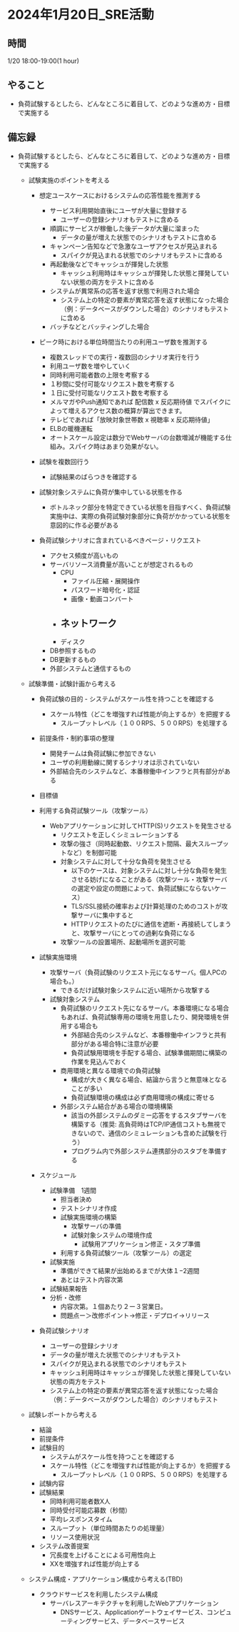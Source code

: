 # 2024年1月20日_SRE活動

## 時間

1/20 18:00-19:00(1 hour)

## やること

- 負荷試験するとしたら、どんなところに着目して、どのような進め方・目標で実施する

## 備忘録

- 負荷試験するとしたら、どんなところに着目して、どのような進め方・目標で実施する

   - 試験実施のポイントを考える
        - 想定ユースケースにおけるシステムの応答性能を推測する
            - サービス利用開始直後にユーザが大量に登録する
              - ユーザーの登録シナリオもテストに含める
            - 順調にサービスが稼働した後データが大量に溜まった
              - データの量が増えた状態でのシナリオもテストに含める
            - キャンペーン告知などで急激なユーザアクセスが見込まれる
              - スパイクが見込まれる状態でのシナリオもテストに含める
            - 再起動後などでキャッシュが揮発した状態
              - キャッシュ利用時はキャッシュが揮発した状態と揮発していない状態の両方をテストに含める
            - システムが異常系の応答を返す状態で利用された場合
              - システム上の特定の要素が異常応答を返す状態になった場合（例：データベースがダウンした場合）のシナリオもテストに含める
            - バッチなどとバッティングした場合

        - ピーク時における単位時間当たりの利用ユーザ数を推測する
            - 複数スレッドでの実行・複数回のシナリオ実行を行う
            - 利用ユーザ数を増やしていく
            - 同時利用可能者数の上限を考察する
            - １秒間に受付可能なリクエスト数を考察する
            - １日に受付可能なリクエスト数を考察する
            - メルマガやPush通知であれば 配信数 x 反応期待値 でスパイクによって増えるアクセス数の概算が算出できます。
            - テレビであれば「放映対象世帯数 x 視聴率 x 反応期待値」
            - ELBの暖機運転
            - オートスケール設定は数分でWebサーバの台数増減が機能する仕組み。スパイク時はあまり効果がない。
        - 試験を複数回行う
          - 試験結果のばらつきを確認する
        - 試験対象システムに負荷が集中している状態を作る
          - ボトルネック部分を特定できている状態を目指すべく、負荷試験実施中は、実際の負荷試験対象部分に負荷がかかっている状態を意図的に作る必要がある
        - 負荷試験シナリオに含まれているべきページ・リクエスト
          - アクセス頻度が高いもの
          - サーバリソース消費量が高いことが想定されるもの
            - CPU
              - ファイル圧縮・展開操作
              - パスワード暗号化・認証
              - 画像・動画コンバート
            - ネットワーク
              - 
            - ディスク
          - DB参照するもの
          - DB更新するもの
          - 外部システムと通信するもの
   - 試験準備・試験計画から考える
        - 負荷試験の目的
         - システムがスケール性を持つことを確認する
            - スケール特性（どこを増強すれば性能が向上するか）を把握する
                - スループットレベル（１００RPS、５００RPS）を処理する
   
        - 前提条件・制約事項の整理
            - 開発チームは負荷試験に参加できない
            - ユーザの利用動線に関するシナリオは示されていない
            - 外部結合先のシステムなど、本番稼働中インフラと共有部分がある

        - 目標値

        - 利用する負荷試験ツール（攻撃ツール）
            - Webアプリケーションに対してHTTP(S)リクエストを発生させる
                - リクエストを正しくシミュレーションする
                - 攻撃の強さ（同時起動数、リクエスト間隔、最大スループットなど）を制御可能
                - 対象システムに対して十分な負荷を発生させる
                    - 以下のケースは、対象システムに対し十分な負荷を発生させる妨げになることがある（攻撃ツール・攻撃サーバの選定や設定の問題によって、負荷試験にならないケース）
                    - TLS/SSL接続の確率および計算処理のためのコストが攻撃サーバに集中すると
                    - HTTPリクエストのたびに通信を遮断・再接続してしまうと、攻撃サーバにとっての過剰な負荷になる
                - 攻撃ツールの設置場所、起動場所を選択可能

        - 試験実施環境
          - 攻撃サーバ（負荷試験のリクエスト元になるサーバ。個人PCの場合も。） 
            - できるだけ試験対象システムに近い場所から攻撃する
          - 試験対象システム
            - 負荷試験のリクエスト先になるサーバ。本番環境になる場合もあれば、負荷試験専用の環境を用意したり、開発環境を併用する場合も
                - 外部結合先のシステムなど、本番稼働中インフラと共有部分がある場合特に注意が必要
                - 負荷試験用環境を手配する場合、試験準備期間に構築の作業を見込んでおく
            - 商用環境と異なる環境での負荷試験
                - 構成が大きく異なる場合、結論から言うと無意味となることが多い
                - 負荷試験環境の構成は必ず商用環境の構成に寄せる
            - 外部システム結合がある場合の環境構築
                - 該当の外部システムのダミー応答をするスタブサーバを構築する（推奨: 高負荷時はTCP/IP通信コストも無視できないので、通信のシミュレーションも含めた試験を行う）
                - プログラム内で外部システム連携部分のスタブを準備する
        - スケジュール
            - 試験準備　1週間
                - 担当者決め
                - テストシナリオ作成
                - 試験実施環境の構築
                  - 攻撃サーバの準備
                  - 試験対象システムの環境作成
                    - 試験用アプリケーション修正・スタブ準備
                - 利用する負荷試験ツール（攻撃ツール）の選定
          - 試験実施
            - 準備ができて結果が出始めるまでが大体１−2週間
            - あとはテスト内容次第
          - 試験結果報告
          - 分析・改修
            - 内容次第。１個あたり２ー３営業日。
            - 問題点ー＞改修ポイント→修正・デプロイ→リリース
        - 負荷試験シナリオ
            - ユーザーの登録シナリオ
            - データの量が増えた状態でのシナリオもテスト
            - スパイクが見込まれる状態でのシナリオもテスト
            - キャッシュ利用時はキャッシュが揮発した状態と揮発していない状態の両方をテスト
            - システム上の特定の要素が異常応答を返す状態になった場合（例：データベースがダウンした場合）のシナリオもテスト


   - 試験レポートから考える
        - 結論
        - 前提条件
        - 試験目的
            - システムがスケール性を持つことを確認する
            - スケール特性（どこを増強すれば性能が向上するか）を把握する
                - スループットレベル（１００RPS、５００RPS）を処理する
        - 試験内容
        - 試験結果
            - 同時利用可能者数X人
            - 同時受付可能応募数（秒間）
            - 平均レスポンスタイム
            - スループット（単位時間あたりの処理量）
            - リソース使用状況
        - システム改善提案
            - 冗長度を上げることによる可用性向上
            - XXを増強すれば性能が向上する

   - システム構成・アプリケーション構成から考える(TBD)
        - クラウドサービスを利用したシステム構成
            - サーバレスアーキテクチャを利用したWebアプリケーション
              - DNSサービス、Applicationゲートウェイサービス、コンピューティングサービス、データベースサービス
   